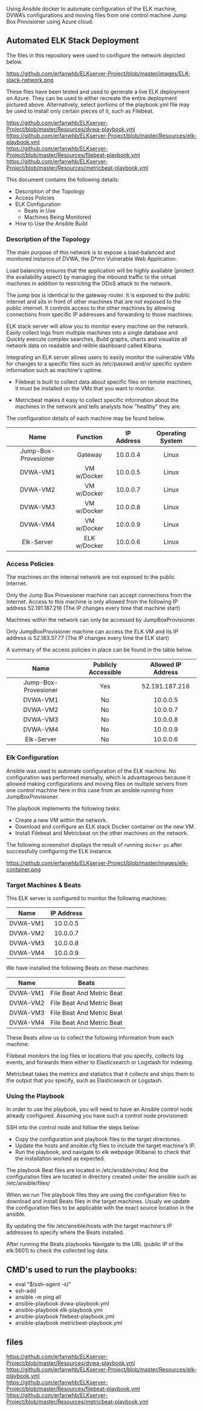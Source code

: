 Using Ansible docker to automate configuration of the ELK machine, DVWA’s configurations and moving files from one control machine Jump Box Provisioner using Azure cloud.

## Automated ELK Stack Deployment

The files in this repository were used to configure the network depicted below.

https://github.com/erfanwhb/ELKserver-Project/blob/master/images/ELK-stack-network.png

These files have been tested and used to generate a live ELK deployment on Azure. They can be used to either recreate the entire deployment pictured above. Alternatively, select portions of the playbook.yml file may be used to install only certain pieces of it, such as Filebeat.

https://github.com/erfanwhb/ELKserver-Project/blob/master/Resources/dvwa-playbook.yml      
https://github.com/erfanwhb/ELKserver-Project/blob/master/Resources/elk-playbook.yml    
https://github.com/erfanwhb/ELKserver-Project/blob/master/Resources/filebeat-playbook.yml        
https://github.com/erfanwhb/ELKserver-Project/blob/master/Resources/metricbeat-playbook.yml    


This document contains the following details:
- Description of the Topology
- Access Policies
- ELK Configuration
  - Beats in Use
  - Machines Being Monitored
- How to Use the Ansible Build


### Description of the Topology

The main purpose of this network is to expose a load-balanced and monitored instance of DVWA, the D*mn Vulnerable Web Application.

Load balancing ensures that the application will be highly available (protect the availability aspect) by managing the inbound traffic to the virtual machines in addition to restricting the DDoS attack to the network.

The jump box is identical to the gateway router. It is exposed to the public internet and sits in front of other machines that are not exposed to the public internet. It controls access to the other machines by allowing connections from specific IP addresses and forwarding to those machines.

ELK stack server will allow you to monitor every machine on the network. Easily collect logs from multiple machines into a single database and Quickly execute complex searches, Build graphs, charts and visualize all network data on readable and relible dashboard called Kibana.

Integrating an ELK server allows users to easily monitor the vulnerable VMs for changes to a specific files such as /etc/passwd and/or specific system information such as machine's uptime.


- Filebeat is built to collect data about specific files on remote machines, it must be installed on the VMs that you want to monitor. 


- Metricbeat makes it easy to collect specific information about the machines in the network and tells analysts how "healthy" they are.

The configuration details of each machine may be found below.


|          Name         |   Function   | IP Address | Operating System |
|:---------------------:|:------------:|:----------:|:----------------:|
| Jump-Box-Provesioner  |    Gateway   |  10.0.0.4  |       Linux      |
| DVWA-VM1              |  VM w/Docker |  10.0.0.5  |       Linux      |
| DVWA-VM2              |  VM w/Docker |  10.0.0.7  |       Linux      |
| DVWA-VM3              |  VM w/Docker |  10.0.0.8  |       Linux      |
| DVWA-VM4              |  VM w/Docker |  10.0.0.9  |       Linux      |
| Elk-Server            | ELK w/Docker |  10.0.0.6  |       Linux      |

### Access Policies

The machines on the internal network are not exposed to the public Internet. 

Only the Jump Box Provesioner machine can accept connections from the Internet. Access to this machine is only allowed from the following IP address 52.191.187.216     (The IP changes every time that machine start)

Machines within the network can only be accessed by JumpBoxProvisioner.

Only JumpBoxProvisioner machine can access the ELK VM and its IP address is 52.183.37.77 (The IP changes every time the ELK start)

A summary of the access policies in place can be found in the table below.

|          Name         | Publicly Accessible | Allowed IP Address |
|:---------------------:|:-------------------:|:------------------:|
| Jump-Box-Provesioner  |         Yes         |   52.191.187.216   |
| DVWA-VM1              |          No         |      10.0.0.5      |
| DVWA-VM2              |          No         |      10.0.0.7      |
| DVWA-VM3              |          No         |      10.0.0.8      |
| DVWA-VM4              |          No         |      10.0.0.9      |
| Elk-Server            |          No         |      10.0.0.6      |

### Elk Configuration

Ansible was used to automate configuration of the ELK machine. No configuration was performed manually, which is advantageous because it allowed making configurations and moving files on multiple servers from one control machine here in this case from an ansible running from JumpBoxProvisioner.

The playbook implements the following tasks:
- Create a new VM within the network.
- Download and configure an ELK stack Docker container on the new VM.
- Install Filebeat and Metricbeat on the other machines on the network.


The following screenshot displays the result of running `docker ps` after successfully configuring the ELK instance.

https://github.com/erfanwhb/ELKserver-Project/blob/master/images/elk-container.png 

### Target Machines & Beats
This ELK server is configured to monitor the following machines:

|   Name   | IP Address |
|:--------:|:----------:|
| DVWA-VM1 |  10.0.0.5  |
| DVWA-VM2 |  10.0.0.7  |
| DVWA-VM3 |  10.0.0.8  |
| DVWA-VM4 |  10.0.0.9  |

We have installed the following Beats on these machines:

|   Name   |           Beats           |
|:--------:|:-------------------------:|
| DVWA-VM1 | File Beat And Metric Beat |
| DVWA-VM2 | File Beat And Metric Beat |
| DVWA-VM3 | File Beat And Metric Beat |
| DVWA-VM4 | File Beat And Metric Beat |

These Beats allow us to collect the following information from each machine:

Filebeat monitors the log files or locations that you specify, collects log events, and forwards them either to Elasticsearch or Logstash for indexing.

Metricbeat takes the metrics and statistics that it collects and ships them to the output that you specify, such as Elasticsearch or Logstash.

### Using the Playbook
In order to use the playbook, you will need to have an Ansible control node already configured. Assuming you have such a control node provisioned: 

SSH into the control node and follow the steps below:
- Copy the configuration and playbook files to the target directories.
- Update the hosts and ansible.cfg files to include the target machine's IP.
- Run the playbook, and navigate to elk webpage (Kibana) to check that the installation worked as expected.

The playbook Beat files are located in /etc/ansible/roles/ And the configuration files are located in directory created under the ansible such as /etc/ansible/files/ 

When we run The playbook files they are using the configuration files to download and install Beats files in the target machines. 
Usualy we update the configuration files to be applicable with the exact source location in the ansible.

By updating the file /etc/ansible/hosts with the target machine's IP addresses to specify where the Beats installed.

After running the Beats playbooks Navigate to the URL (public IP of the elk:5601) to check the collected log data.

## CMD's used to run the playbooks:

- eval "$(ssh-agent -s)"
- ssh-add                                                   
- ansible -m ping all                                                                              
- ansible-playbook dvwa-playbook.yml                                                                      
- ansible-playbook elk-playbook.yml                                                                     
- ansible-playbook filebeat-playbook.yml                                                                     
- ansible-playbook metricbeat-playbook.yml                                                                   

## files 

https://github.com/erfanwhb/ELKserver-Project/blob/master/Resources/dvwa-playbook.yml   
https://github.com/erfanwhb/ELKserver-Project/blob/master/Resources/elk-playbook.yml   
https://github.com/erfanwhb/ELKserver-Project/blob/master/Resources/filebeat-playbook.yml    
https://github.com/erfanwhb/ELKserver-Project/blob/master/Resources/metricbeat-playbook.yml     
